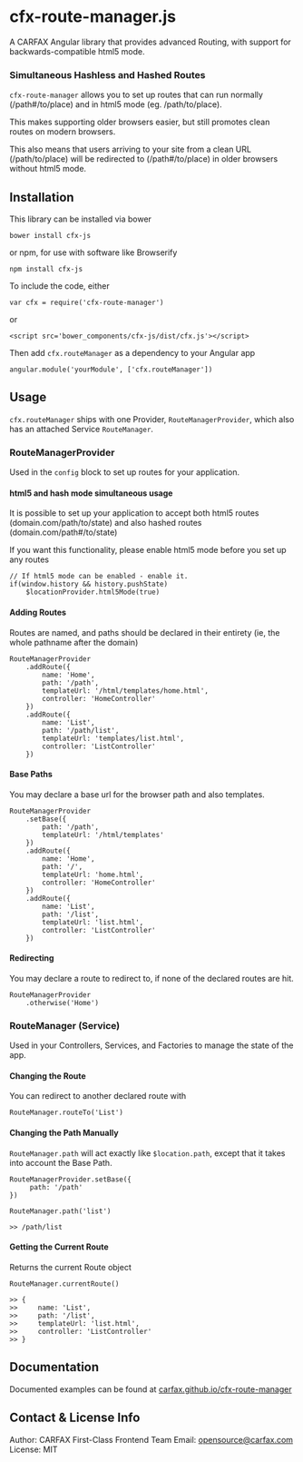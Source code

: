 cfx-route-manager.js
=====

A CARFAX Angular library that provides advanced Routing, with support for backwards-compatible html5 mode.


### Simultaneous Hashless and Hashed Routes

`cfx-route-manager` allows you to set up routes that can run normally (/path#/to/place) and in html5 mode (eg. /path/to/place).

This makes supporting older browsers easier, but still promotes clean routes on modern browsers.

This also means that users arriving to your site from a clean URL (/path/to/place) will be redirected to (/path#/to/place) in older browsers without html5 mode.


Installation
-----

This library can be installed via bower

    bower install cfx-js

or npm, for use with software like Browserify

    npm install cfx-js

To include the code, either

    var cfx = require('cfx-route-manager')

or

    <script src='bower_components/cfx-js/dist/cfx.js'></script>

Then add `cfx.routeManager` as a dependency to your Angular app

    angular.module('yourModule', ['cfx.routeManager'])

Usage
-----

`cfx.routeManager` ships with one Provider, `RouteManagerProvider`, which also has an attached Service `RouteManager`.

### RouteManagerProvider

Used in the `config` block to set up routes for your application.

#### html5 and hash mode simultaneous usage

It is possible to set up your application to accept both html5 routes (domain.com/path/to/state) and also hashed routes (domain.com/path#/to/state)

If you want this functionality, please enable html5 mode before you set up any routes

    // If html5 mode can be enabled - enable it.
    if(window.history && history.pushState)
        $locationProvider.html5Mode(true)

#### Adding Routes

Routes are named, and paths should be declared in their entirety (ie, the whole pathname after the domain)

    RouteManagerProvider
        .addRoute({
            name: 'Home',
            path: '/path',
            templateUrl: '/html/templates/home.html',
            controller: 'HomeController'
        })
        .addRoute({
            name: 'List',
            path: '/path/list',
            templateUrl: 'templates/list.html',
            controller: 'ListController'
        })

#### Base Paths

You may declare a base url for the browser path and also templates.

    RouteManagerProvider
        .setBase({
            path: '/path',
            templateUrl: '/html/templates'
        })
        .addRoute({
            name: 'Home',
            path: '/',
            templateUrl: 'home.html',
            controller: 'HomeController'
        })
        .addRoute({
            name: 'List',
            path: '/list',
            templateUrl: 'list.html',
            controller: 'ListController'
        })

#### Redirecting

You may declare a route to redirect to, if none of the declared routes are hit.

    RouteManagerProvider
        .otherwise('Home')

### RouteManager (Service)

Used in your Controllers, Services, and Factories to manage the state of the app.

#### Changing the Route

You can redirect to another declared route with

    RouteManager.routeTo('List')

#### Changing the Path Manually

`RouteManager.path` will act exactly like `$location.path`, except that it takes into account the Base Path.

    RouteManagerProvider.setBase({
         path: '/path'
    })

    RouteManager.path('list')

    >> /path/list

#### Getting the Current Route

Returns the current Route object

    RouteManager.currentRoute()

    >> {
    >>     name: 'List',
    >>     path: '/list',
    >>     templateUrl: 'list.html',
    >>     controller: 'ListController'
    >> }

Documentation
-----

Documented examples can be found at [carfax.github.io/cfx-route-manager](http://carfax.github.io/cfx-route-manager/)

Contact & License Info
-----

Author: CARFAX First-Class Frontend Team
Email: opensource@carfax.com
License: MIT